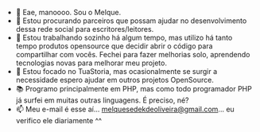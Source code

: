 - 👋 Eae, manoooo. Sou o Melque.
- 👀 Estou procurando parceiros que possam ajudar no desenvolvimento dessa rede social para escritores/leitores.
- 🌱 Estou trabalhando sozinho há algum tempo, mas utilizo há tanto tempo produtos opensource que decidir abrir o código para compartilhar com vocês. Fechei para fazer melhorias solo, aprendendo tecnologias novas para melhorar meu projeto.
- 💞️ Estou focado no TuaStoria, mas ocasionalmente se surgir a necessidade espero ajudar em outros projetos OpenSource.
- 📚 Programo principalmente em PHP, mas como todo programador PHP já surfei em muitas outras linguagens. É preciso, né?
- 📫 Meu e-mail é esse aí... melquesedekdeoliveira@gmail.com... eu verifico ele diariamente ^^
